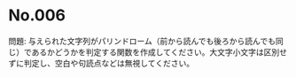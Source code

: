 # No.006

問題: 与えられた文字列がパリンドローム（前から読んでも後ろから読んでも同じ）であるかどうかを判定する関数を作成してください。大文字小文字は区別せずに判定し、空白や句読点などは無視してください。

